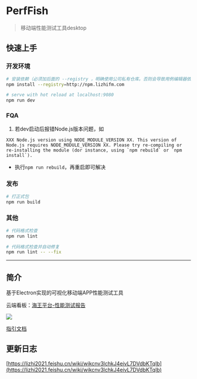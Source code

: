 # PerfFish

> 移动端性能测试工具desktop

## 快速上手

### 开发环境
```bash
# 安装依赖（必须加后面的 --registry ，明确使用公司私有仓库。否则会导致用例编辑器依赖拉不下来）
npm install --registry=http://npm.lizhifm.com

# serve with hot reload at localhost:9080
npm run dev
```

### FQA
1. 若dev启动后报错Node.js版本问题，如
```
XXX Node.js version using NODE_MODULE_VERSION XX. This version of Node.js requires NODE_MODULE_VERSION XX. Please try re-compiling or re-installing the module (dor instance, using `npm rebuild` or `npm install`).
```

* 执行`npm run rebuild`，再重启即可解决

### 发布
```bash
# 打正式包
npm run build
```

### 其他
```bash
# 代码格式检查
npm run lint

# 代码格式检查并自动修复
npm run lint -- --fix
```
---

## 简介

基于Electron实现的可视化移动端APP性能测试工具

云端看板：[海王平台-性能测试报告](http://poseidon.183me.com/#/mobile-platform/performance/report)

![](https://internal-api-drive-stream.feishu.cn/space/api/box/stream/download/all/boxcn04CAkBzem0z3Rg4q81gike/?mount_node_token=doccnaisDEsAk8rgrpChDofr4Tb&mount_point=doc_image)

[指引文档](https://lizhi2021.feishu.cn/wiki/wikcnCtxxIx431VbGA8DChT5PLh)

## 更新日志

[https://lizhi2021.feishu.cn/wiki/wikcnv3lchkJ4eivL7DVdbKTqIb](https://lizhi2021.feishu.cn/wiki/wikcnv3lchkJ4eivL7DVdbKTqIb)
